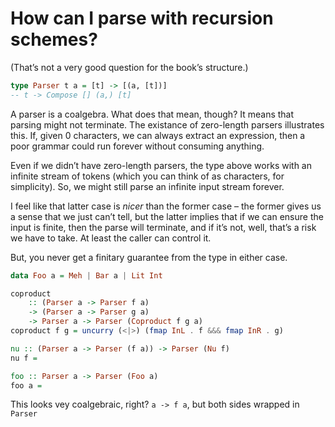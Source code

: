 # How can I parse with recursion schemes?

(That’s not a very good question for the book’s structure.)

```haskell
type Parser t a = [t] -> [(a, [t])]
-- t -> Compose [] (a,) [t]
```
A parser is a coalgebra. What does that mean, though? It means that parsing might not terminate. The existance of zero-length parsers illustrates this. If, given 0 characters, we can always extract an expression, then a poor grammar could run forever without consuming anything.

Even if we didn’t have zero-length parsers, the type above works with an infinite stream of tokens (which you can think of as characters, for simplicity). So, we might still parse an infinite input stream forever.

I feel like that latter case is _nicer_ than the former case – the former gives us a sense that we just can’t tell, but the latter implies that if we can ensure the input is finite, then the parse will terminate, and if it’s not, well, that’s a risk we have to take. At least the caller can control it.

But, you never get a finitary guarantee from the type in either case.

```haskell
data Foo a = Meh | Bar a | Lit Int

coproduct
    :: (Parser a -> Parser f a)
    -> (Parser a -> Parser g a)
    -> Parser a -> Parser (Coproduct f g a)
coproduct f g = uncurry (<|>) (fmap InL . f &&& fmap InR . g)

nu :: (Parser a -> Parser (f a)) -> Parser (Nu f)
nu f = 

foo :: Parser a -> Parser (Foo a)
foo a = 
```

This looks vey coalgebraic, right? `a -> f a`, but both sides wrapped in `Parser`
